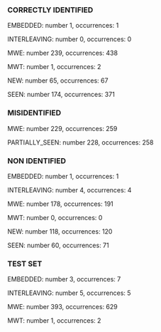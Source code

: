 ### CORRECTLY IDENTIFIED

EMBEDDED: number 1, occurrences: 1

INTERLEAVING: number 0, occurrences: 0

MWE: number 239, occurrences: 438

MWT: number 1, occurrences: 2

NEW: number 65, occurrences: 67

SEEN: number 174, occurrences: 371

### MISIDENTIFIED

MWE: number 229, occurrences: 259

PARTIALLY_SEEN: number 228, occurrences: 258

### NON IDENTIFIED

EMBEDDED: number 1, occurrences: 1

INTERLEAVING: number 4, occurrences: 4

MWE: number 178, occurrences: 191

MWT: number 0, occurrences: 0

NEW: number 118, occurrences: 120

SEEN: number 60, occurrences: 71

### TEST SET

EMBEDDED: number 3, occurrences: 7

INTERLEAVING: number 5, occurrences: 5

MWE: number 393, occurrences: 629

MWT: number 1, occurrences: 2

